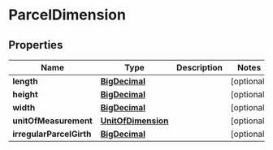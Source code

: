 

# ParcelDimension

## Properties

Name | Type | Description | Notes
------------ | ------------- | ------------- | -------------
**length** | [**BigDecimal**](BigDecimal.md) |  |  [optional]
**height** | [**BigDecimal**](BigDecimal.md) |  |  [optional]
**width** | [**BigDecimal**](BigDecimal.md) |  |  [optional]
**unitOfMeasurement** | [**UnitOfDimension**](UnitOfDimension.md) |  |  [optional]
**irregularParcelGirth** | [**BigDecimal**](BigDecimal.md) |  |  [optional]



